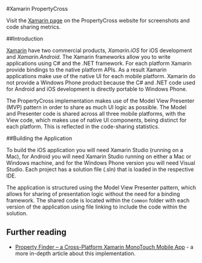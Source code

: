 #Xamarin PropertyCross


Visit the [Xamarin page](http://propertycross.com/xamarin/) on the PropertyCross website for screenshots and code sharing metrics.

##Introduction

[Xamarin](http://xamarin.com/) have two commercial products, _Xamarin.iOS_ for iOS development and _Xamarin.Android_. The Xamarin frameworks allow you to write applications using C# and the .NET framework. For each platform Xamarin provide bindings to the native platform APIs. As a result Xamarin applications make use of the native UI for each mobile platform. Xamarin do not provide a Windows Phone product because the C# and .NET code used for Android and iOS development is directly portable to Windows Phone.

The PropertyCross implementation makes use of the Model View Presenter (MVP) pattern in order to share as much UI logic as possible. The Model and Presenter code is shared across all three mobile platforms, with the View code, which makes use of native UI components, being distinct for each platform. This is reflected in the code-sharing statistics.

##Building the Application


To build the iOS application you will need Xamarin Studio (running on a Mac), for Android you will need Xamarin Studio running on either a Mac or Windows machine, and for the Windows Phone version you will need Visual Studio. Each project has a solution file (.sln) that is loaded in the respective IDE.

The application is structured using the Model View Presenter pattern, which allows for sharing of presentation logic without the need for a binding framework. The shared code is located within the `Common` folder with each version of the application using file linking to include the code within the solution.

## Further reading

 - [Property Finder – a Cross-Platform Xamarin MonoTouch Mobile App](http://www.codeproject.com/Articles/520069/Property-Finder-a-Cross-Platform-Xamarin-MonoTouch) - a more in-depth article about this implementation.
